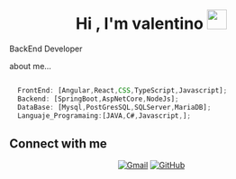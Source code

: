 <h1 align="center">Hi , I'm  valentino <img src="https://media.giphy.com/media/hvRJCLFzcasrR4ia7z/giphy.gif" width="35"></h1>
BackEnd Developer

  about me...

```javascript

  FrontEnd: [Angular,React,CSS,TypeScript,Javascript];
  Backend: [SpringBoot,AspNetCore,NodeJs];
  DataBase: [Mysql,PostGresSQL,SQLServer,MariaDB];
  Languaje_Programaing:[JAVA,C#,Javascript,];

```


##  Connect with me
<p align="center">
	<a href="mailto:valentinoarhuata18@gmail.com"><img img src="https://img.shields.io/badge/gmail-%23EA4335.svg?style=plastic&logo=gmail&logoColor=white" alt="Gmail"/></a>
	<a href="https://github.com/zvalentinoz"><img src="https://img.shields.io/badge/github-%23181717.svg?style=plastic&logo=github&logoColor=white" alt="GitHub"/></a>
</a>
	
</p>
